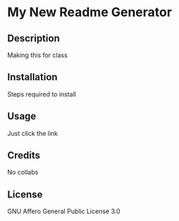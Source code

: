 # My New Readme Generator 

## Description
 Making this for class

## Installation
 Steps required to install

## Usage
 Just click the link

## Credits
 No collabs

## License
 GNU Affero General Public License 3.0

